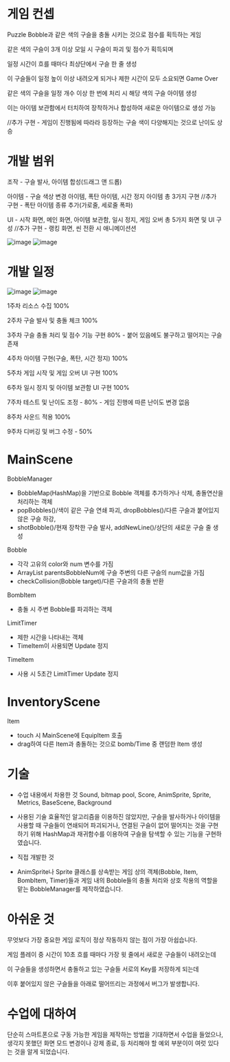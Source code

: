 # 게임 컨셉
Puzzle Bobble과 같은 색의 구슬을 충돌 시키는 것으로 점수를 획득하는 게임

같은 색의 구슬이 3개 이상 모일 시 구슬이 파괴 및 점수가 획득되며

일정 시간이 흐를 때마다 최상단에서 구슬 한 줄 생성

이 구슬들이 일정 높이 이상 내려오게 되거나 제한 시간이 모두 소요되면 Game Over

같은 색의 구슬을 일정 개수 이상 한 번에 처리 시 해당 색의 구슬 아이템 생성

이는 아이템 보관함에서 터치하여 장착하거나 합성하여 새로운 아이템으로 생성 가능

//추가 구현 - 게임이 진행됨에 따라라 등장하는 구슬 색이 다양해지는 것으로 난이도 상승

# 개발 범위
조작 - 구슬 발사, 아이템 합성(드래그 앤 드롭)

아이템 - 구슬 색상 변경 아이템, 폭탄 아이템, 시간 정지 아이템 총 3가지 구현  //추가 구현 - 폭탄 아이템 종류 추가(가로줄, 세로줄 폭파)

UI - 시작 화면, 메인 화면, 아이템 보관함, 일시 정지, 게임 오버 총 5가지 화면 및 UI 구성 //추가 구현 - 랭킹 화면, 씬 전환 시 애니메이션션

![image](https://user-images.githubusercontent.com/89974193/228336831-ade6f809-3f4e-4bee-9bd2-423f902ff8bb.png)
![image](https://user-images.githubusercontent.com/89974193/228336922-ed9b1fa4-55bb-4648-832d-44bd177d15f9.png)


# 개발 일정

![image](https://user-images.githubusercontent.com/89974193/228337029-3429cc55-21bd-4893-8a38-234f0b93a409.png)
![image](https://github.com/chodott/AndroidProgramming/assets/89974193/e49ddd87-7420-4c4d-bde8-c5535e392c63)

1주차 리소스 수집 100%

2주차 구슬 발사 및 충돌 체크 100%

3주차 구슬 충돌 처리 및 점수 기능 구현 80% - 붙어 있음에도 불구하고 떨어지는 구슬 존재

4주차 아이템 구현(구슬, 폭탄, 시간 정지) 100%

5주차 게임 시작 및 게임 오버 UI 구현 100%

6주차 일시 정지 및 아이템 보관함 UI 구현 100%

7주차 테스트 및 난이도 조정 - 80% - 게임 진행에 따른 난이도 변경 없음

8주차 사운드 적용 100%

9주차 디버깅 및 버그 수정 - 50%

# MainScene
BobbleManager
- BobbleMap(HashMap)을 기반으로 Bobble 객체를 추가하거나 삭제, 충돌연산을 처리하는 객체
- popBobbles()/색이 같은 구슬 연쇄 파괴, dropBobbles()/다른 구슬과 붙어있지 않은 구슬 하강, 
- shotBobble()/현재 장착한 구슬 발사, addNewLine()/상단의 새로운 구슬 줄 생성

Bobble
- 각각 고유의 color와 num 변수를 가짐
- ArrayList parentsBobbleNum에 구슬 주변의 다른 구슬의 num값을 가짐
- checkCollision(Bobble target)/다른 구슬과의 충돌 반환

BombItem
- 충돌 시 주변 Bobble를 파괴하는 객체

LimitTimer
- 제한 시간을 나타내는 객체
- TimeItem이 사용되면 Update 정지

TimeItem
- 사용 시 5초간 LimitTimer Update 정지

# InventoryScene
Item
- touch 시 MainScene에 EquipItem 호출
- drag하여 다른 Item과 충돌하는 것으로 bomb/Time 중 랜덤한 Item 생성

# 기술
- 수업 내용에서 차용한 것
Sound, bitmap pool, Score, AnimSprite, Sprite, Metrics, BaseScene, Background

- 사용된 기술
효율적인 알고리즘을 이용하진 않았지만, 구슬을 발사하거나 아이템을 사용할 때 구슬들이 연쇄되어 파괴되거나, 연결된 구슬이 없어 떨어지는 것을 구현하기 위해
HashMap과 재귀함수를 이용하여 구슬을 탐색할 수 있는 기능을 구현하였습니다.

- 직접 개발한 것
- AnimSprite나 Sprite 클래스를 상속받는 게임 상의 객체(Bobble, Item, BombItem, Timer)들과 게임 내의 Bobble들의 충돌 처리와 상호 작용의 역할을 맡는 BobbleManager를 제작하였습니다.

# 아쉬운 것
무엇보다 가장 중요한 게임 로직이 정상 작동하지 않는 점이 가장 아쉽습니다.

게임 플레이 중 시간이 10초 흐를 때마다 가장 윗 줄에서 새로운 구슬들이 내려오는데

이 구슬들을 생성하면서 충돌하고 있는 구슬들 서로의 Key를 저장하게 되는데 

이후 붙어있지 않은 구슬들을 아래로 떨어뜨리는 과정에서 버그가 발생합니다.

# 수업에 대하여
단순히 스마트폰으로 구동 가능한 게임을 제작하는 방법을 기대하면서 수업을 들었으나,
생각지 못했던 화면 모드 변경이나 강제 종료, 등 처리해야 할 예외 부분이이 여럿 있다는 것을
알게 되었습니다.
